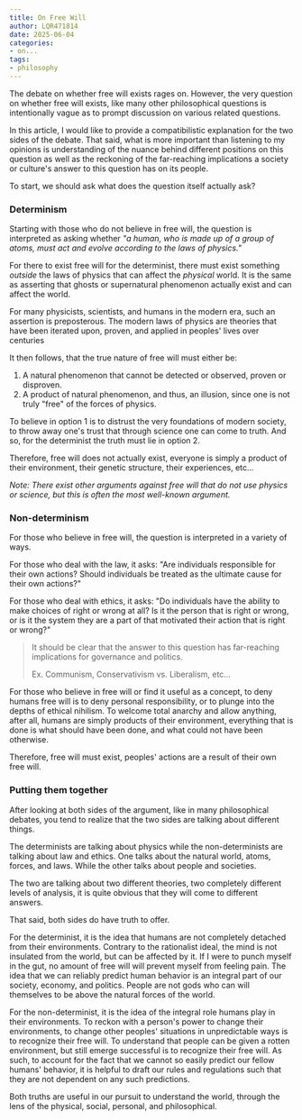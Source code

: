 ```yaml
---
title: On Free Will
author: LQR471814
date: 2025-06-04
categories:
- on...
tags:
- philosophy
---
```


The debate on whether free will exists rages on. However, the very
question on whether free will exists, like many other
philosophical questions is intentionally vague as to prompt
discussion on various related questions.

In this article, I would like to provide a compatibilistic
explanation for the two sides of the debate. That said, what is
more important than listening to my opinions is understanding of
the nuance behind different positions on this question as well as
the reckoning of the far-reaching implications a society or
culture's answer to this question has on its people.

To start, we should ask what does the question itself actually
ask?

### Determinism

Starting with those who do not believe in free will, the question
is interpreted as asking whether *"a human, who is made up of a
group of atoms, must act and evolve according to the laws of
physics."*

For there to exist free will for the determinist, there must exist
something *outside* the laws of physics that can affect the
*physical* world. It is the same as asserting that ghosts or
supernatural phenomenon actually exist and can affect the world.

For many physicists, scientists, and humans in the modern era,
such an assertion is preposterous. The modern laws of physics are
theories that have been iterated upon, proven, and applied in
peoples' lives over centuries

It then follows, that the true nature of free will must either be:

1. A natural phenomenon that cannot be detected or observed,
   proven or disproven.
2. A product of natural phenomenon, and thus, an illusion, since
   one is not truly "free" of the forces of physics.

To believe in option 1 is to distrust the very foundations of
modern society, to throw away one's trust that through science one
can come to truth. And so, for the determinist the truth must lie
in option 2.

Therefore, free will does not actually exist, everyone is simply a
product of their environment, their genetic structure, their
experiences, etc...

*Note: There exist other arguments against free will that do not
use physics or science, but this is often the most well-known
argument.*

### Non-determinism

For those who believe in free will, the question is interpreted in
a variety of ways.

For those who deal with the law, it asks: "Are individuals
responsible for their own actions? Should individuals be treated
as the ultimate cause for their own actions?"

For those who deal with ethics, it asks: "Do individuals have the
ability to make choices of right or wrong at all? Is it the person
that is right or wrong, or is it the system they are a part of
that motivated their action that is right or wrong?"

> It should be clear that the answer to this question has
> far-reaching implications for governance and politics.
>
> Ex. Communism, Conservativism vs. Liberalism, etc...

For those who believe in free will or find it useful as a concept,
to deny humans free will is to deny personal responsibility, or
to plunge into the depths of ethical nihilism. To welcome total
anarchy and allow anything, after all, humans are simply products
of their environment, everything that is done is what should have
been done, and what could not have been otherwise.

Therefore, free will must exist, peoples' actions are a result of
their own free will.

### Putting them together

After looking at both sides of the argument, like in many
philosophical debates, you tend to realize that the two sides are
talking about different things.

The determinists are talking about physics while the
non-determinists are talking about law and ethics. One talks about
the natural world, atoms, forces, and laws. While the other talks
about people and societies.

The two are talking about two different theories, two completely
different levels of analysis, it is quite obvious that they will
come to different answers.

That said, both sides do have truth to offer.

For the determinist, it is the idea that humans are not completely
detached from their environments. Contrary to the rationalist
ideal, the mind is not insulated from the world, but can be
affected by it. If I were to punch myself in the gut, no amount of
free will will prevent myself from feeling pain. The idea that we
can reliably predict human behavior is an integral part of our
society, economy, and politics. People are not gods who can will
themselves to be above the natural forces of the world.

For the non-determinist, it is the idea of the integral role
humans play in their environments. To reckon with a person's power
to change their environments, to change other peoples' situations
in unpredictable ways is to recognize their free will. To
understand that people can be given a rotten environment, but
still emerge successful is to recognize their free will. As such,
to account for the fact that we cannot so easily predict our
fellow humans' behavior, it is helpful to draft our rules and
regulations such that they are not dependent on any such
predictions.

Both truths are useful in our pursuit to understand the world,
through the lens of the physical, social, personal, and
philosophical.

